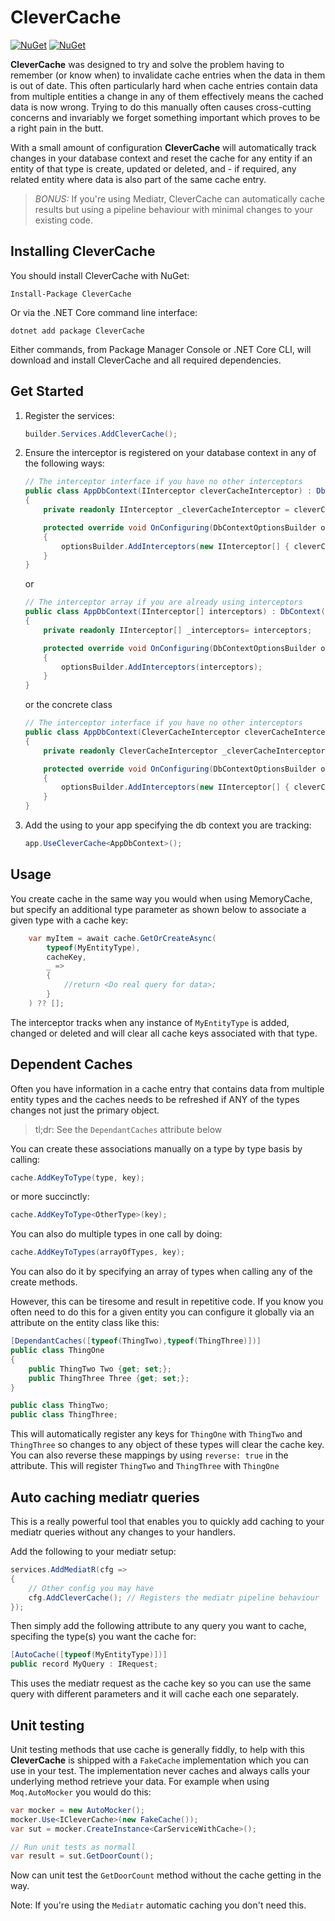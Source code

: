 CleverCache
====================================================
[![NuGet](https://img.shields.io/nuget/dt/clevercache.svg)](https://www.nuget.org/packages/clevercache) 
[![NuGet](https://img.shields.io/nuget/vpre/clevercache.svg)](https://www.nuget.org/packages/clevercache)

**CleverCache** was designed to try and solve the problem having to remember (or know when) to invalidate cache entries
when the data in them is out of date. This often particularly hard when cache entries contain data from multiple entities
a change in any of them effectively means the cached data is now wrong. Trying to do this manually often causes 
cross-cutting concerns and invariably we forget something important which proves to be a right pain in the butt.

With a small amount of configuration **CleverCache** will automatically track changes in your database context
and reset the cache for any entity if an entity of that type is create, updated or deleted, and - if required, 
any related entity where data is also part of the same cache entry.

>_BONUS:_ If you're using Mediatr, CleverCache can automatically cache results but using a pipeline behaviour with minimal changes
to your existing code.

## Installing CleverCache
You should install CleverCache with NuGet:
```
Install-Package CleverCache
```
Or via the .NET Core command line interface:
```
dotnet add package CleverCache
```
Either commands, from Package Manager Console or .NET Core CLI, will download and install 
CleverCache and all required dependencies.

## Get Started

1. Register the services:
    ```csharp
    builder.Services.AddCleverCache();
    ```

2. Ensure the interceptor is registered on your database context in any of the following ways:
    ```csharp
    // The interceptor interface if you have no other interceptors
    public class AppDbContext(IInterceptor cleverCacheInterceptor) : DbContext()
    {
        private readonly IInterceptor _cleverCacheInterceptor = cleverCacheInterceptor;

        protected override void OnConfiguring(DbContextOptionsBuilder optionsBuilder)
        {
            optionsBuilder.AddInterceptors(new IInterceptor[] { cleverCacheInterceptor });
        }
    }
    ```
    or 

    ```csharp
    // The interceptor array if you are already using interceptors
    public class AppDbContext(IInterceptor[] interceptors) : DbContext()
    {
        private readonly IInterceptor[] _interceptors= interceptors;

        protected override void OnConfiguring(DbContextOptionsBuilder optionsBuilder)
        {
            optionsBuilder.AddInterceptors(interceptors);
        }
    }
    ```

    or the concrete class

    ```csharp
    // The interceptor interface if you have no other interceptors
    public class AppDbContext(CleverCacheInterceptor cleverCacheInterceptor) : DbContext()
    {
        private readonly CleverCacheInterceptor _cleverCacheInterceptor = cleverCacheInterceptor;

        protected override void OnConfiguring(DbContextOptionsBuilder optionsBuilder)
        {
            optionsBuilder.AddInterceptors(new IInterceptor[] { cleverCacheInterceptor });
        }
    }
    ```
3. Add the using to your app specifying the db context you are tracking:

    ```csharp
    app.UseCleverCache<AppDbContext>();
    ```

## Usage
You create cache in the same way you would when using MemoryCache, but specify an additional type parameter as shown below 
to associate a given type with a cache key:
```csharp
    var myItem = await cache.GetOrCreateAsync(
	    typeof(MyEntityType),
	    cacheKey,
	    _ => 
	    {
		    //return <Do real query for data>;
	    }
    ) ?? [];
```

The interceptor tracks when any instance of `MyEntityType` is added, changed or deleted and will clear all 
cache keys associated with that type.

## Dependent Caches
Often you have information in a cache entry that contains data from multiple entity types 
and the caches needs to be refreshed if ANY of the types changes not
just the primary object.

> tl;dr: See the `DependantCaches` attribute below

You can create these associations manually on a type by type basis by calling:
```csharp
cache.AddKeyToType(type, key);
```
or more succinctly:
```csharp
cache.AddKeyToType<OtherType>(key);
```

You can also do multiple types in one call by doing:
```csharp
cache.AddKeyToTypes(arrayOfTypes, key);
```

You can also do it by specifying an array of types when calling any of the create methods.

However, this can be tiresome and result in repetitive code. If you know 
you often need to do this for a given entity you can configure it globally via
an attribute on the entity class like this:

```csharp
[DependantCaches([typeof(ThingTwo),typeof(ThingThree)])]
public class ThingOne 
{
    public ThingTwo Two {get; set;};
    public ThingThree Three {get; set;};
}

public class ThingTwo;
public class ThingThree;
```
This will automatically register any keys for `ThingOne` with `ThingTwo` and `ThingThree` 
so changes to any object of these types will clear the cache key. You can also reverse these
mappings by using `reverse: true` in the attribute. This will register `ThingTwo` and `ThingThree` with `ThingOne`

## Auto caching mediatr queries
This is a really powerful tool that enables you to quickly add caching to your mediatr queries without any changes 
to your handlers.

Add the following to your mediatr setup:

```csharp
services.AddMediatR(cfg =>
{
	// Other config you may have
	cfg.AddCleverCache(); // Registers the mediatr pipeline behaviour
});
```
Then simply add the following attribute to any query you want to cache, specifing the type(s) 
you want the cache for:
```csharp
[AutoCache([typeof(MyEntityType)])]
public record MyQuery : IRequest;
```
This uses the mediatr request as the cache key so you can use the same query with different parameters 
and it will cache each one separately.

## Unit testing
Unit testing methods that use cache is generally fiddly, to help with this **CleverCache** is shipped with a 
`FakeCache` implementation which you can use in your test. The implementation never caches and always calls your 
underlying method retrieve your data. For example when using `Moq.AutoMocker` you would do this:
```csharp
var mocker = new AutoMocker();
mocker.Use<ICleverCache>(new FakeCache());
var sut = mocker.CreateInstance<CarServiceWithCache>();

// Run unit tests as normall
var result = sut.GetDoorCount();
```
Now can unit test the `GetDoorCount` method without the cache getting in the way. 

Note: If you're using the `Mediatr` automatic caching you don't need this.
